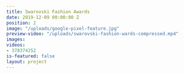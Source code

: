 ```yaml
---
title: Swarovski Fashion Awards
date: 2019-12-09 00:00:00 Z
position: 2
image: "/uploads/google-pixel-feature.jpg"
preview-video: "/uploads/swarovski-fashion-wards-compressed.mp4"
images: 
videos:
- 378374252
is-featured: false
layout: project
---
```


